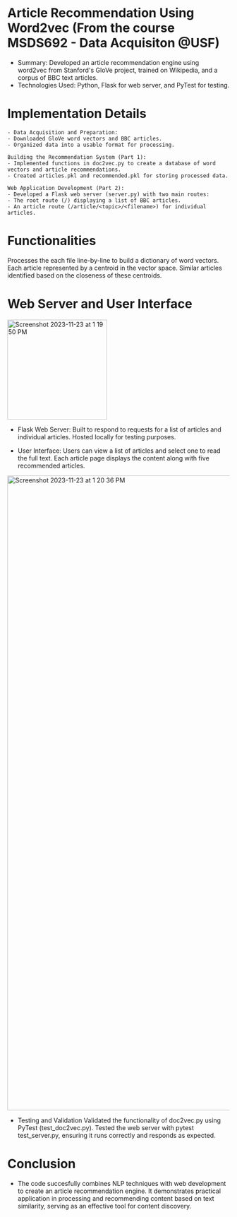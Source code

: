 # Article Recommendation Using Word2vec (From the course MSDS692 - Data Acquisiton @USF)

- Summary: Developed an article recommendation engine using word2vec from Stanford's GloVe project, trained on Wikipedia, and a corpus of BBC text articles.
- Technologies Used: Python, Flask for web server, and PyTest for testing.

# Implementation Details
    - Data Acquisition and Preparation:
    - Downloaded GloVe word vectors and BBC articles.
    - Organized data into a usable format for processing.

    Building the Recommendation System (Part 1):
    - Implemented functions in doc2vec.py to create a database of word vectors and article recommendations.
    - Created articles.pkl and recommended.pkl for storing processed data.

    Web Application Development (Part 2):
    - Developed a Flask web server (server.py) with two main routes:
    - The root route (/) displaying a list of BBC articles.
    - An article route (/article/<topic>/<filename>) for individual articles.

# Functionalities
Processes the each file line-by-line to build a dictionary of word vectors.
Each article represented by a centroid in the vector space.
Similar articles identified based on the closeness of these centroids.

# Web Server and User Interface

<img width="226" alt="Screenshot 2023-11-23 at 1 19 50 PM" src="https://github.com/eren-bardak/BBCArticleRecommendation/assets/138029233/6ced7d16-13d1-4180-af43-40b63c9f341a">

- Flask Web Server:
    Built to respond to requests for a list of articles and individual articles.
    Hosted locally for testing purposes.

- User Interface:
    Users can view a list of articles and select one to read the full text.
    Each article page displays the content along with five recommended articles.
  
<img width="1438" alt="Screenshot 2023-11-23 at 1 20 36 PM" src="https://github.com/eren-bardak/BBCArticleRecommendation/assets/138029233/c3aa261a-3bd6-429b-b131-0af11454c434">

- Testing and Validation
    Validated the functionality of doc2vec.py using PyTest (test_doc2vec.py).
    Tested the web server with pytest test_server.py, ensuring it runs correctly and responds as expected.

# Conclusion
- The code succesfully combines NLP techniques with web development to create an article recommendation engine. It demonstrates practical application in processing and recommending content based on text similarity, serving as an effective tool for content discovery.
